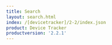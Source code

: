 ```yaml
---
title: Search
layout: search.html
index: /[devicetracker]/2-2/index.json
product: Device Tracker
productversion: '2.2.1'
---
```




